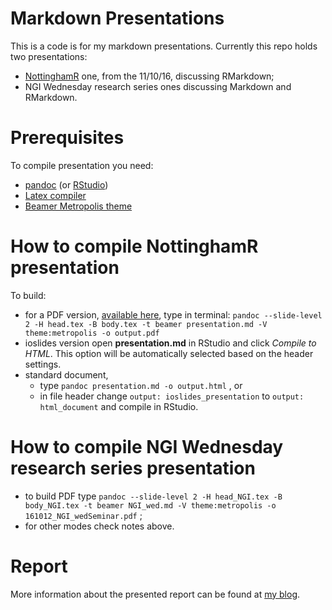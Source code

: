 Markdown Presentations
=====

This is a code is for my markdown presentations. Currently this repo holds two presentations:

* [NottinghamR](https://www.meetup.com/NottinghamR-Nottingham-R-Users-Group/events/232383634/) one, from the 11/10/16, discussing RMarkdown;
* NGI Wednesday research series ones discussing Markdown and RMarkdown.

# Prerequisites

To compile presentation you need:

* [pandoc](http://pandoc.org/) (or [RStudio](https://www.rstudio.com/products/rstudio/download3/))
* [Latex compiler](https://miktex.org/)
* [Beamer Metropolis theme](https://github.com/matze/mtheme)

# How to compile NottinghamR presentation

To build:

* for a PDF version, [available here](http://www.slideshare.net/LukaszKosmaBonenberg/nottingamr-presentation), type in terminal: `pandoc --slide-level 2 -H head.tex -B body.tex -t beamer presentation.md -V theme:metropolis -o output.pdf`
* ioslides version open **presentation.md** in RStudio and click *Compile to HTML*. This option will be automatically selected based on the header settings.
* standard document,
	* type `pandoc presentation.md -o output.html` , or
	* in file header change `output: ioslides_presentation` to `output: html_document` and compile in RStudio.

# How to compile NGI Wednesday research series presentation

* to build PDF type `pandoc --slide-level 2 -H head_NGI.tex -B body_NGI.tex -t beamer NGI_wed.md -V theme:metropolis -o 161012_NGI_wedSeminar.pdf` ;
* for other modes check notes above.

# Report

More information about the presented report can be found at [my blog](http://dfac.github.io/code/2016/02/16/Writing-Articles-with-Markdown/).
